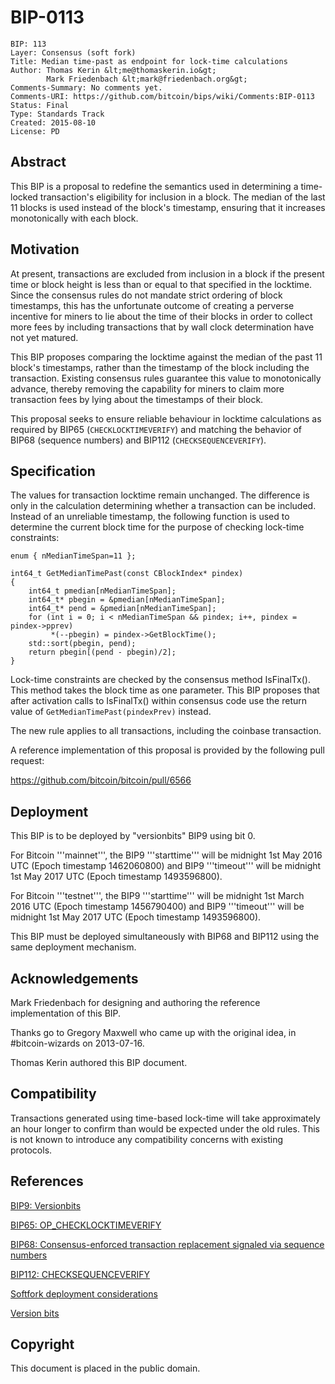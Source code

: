 # BIP-0113

    BIP: 113
    Layer: Consensus (soft fork)
    Title: Median time-past as endpoint for lock-time calculations
    Author: Thomas Kerin &lt;me@thomaskerin.io&gt;
            Mark Friedenbach &lt;mark@friedenbach.org&gt;
    Comments-Summary: No comments yet.
    Comments-URI: https://github.com/bitcoin/bips/wiki/Comments:BIP-0113
    Status: Final
    Type: Standards Track
    Created: 2015-08-10
    License: PD

## Abstract

This BIP is a proposal to redefine the semantics used in determining a time-locked transaction's eligibility for inclusion in a block.
The median of the last 11 blocks is used instead of the block's timestamp, ensuring that it increases monotonically with each block.

## Motivation

At present, transactions are excluded from inclusion in a block if the present time or block height is less than or equal to that specified in the locktime.
Since the consensus rules do not mandate strict ordering of block timestamps, this has the unfortunate outcome of creating a perverse incentive for miners to lie about the time of their blocks in order to collect more fees by including transactions that by wall clock determination have not yet matured.

This BIP proposes comparing the locktime against the median of the past 11 block's timestamps, rather than the timestamp of the block including the transaction.
Existing consensus rules guarantee this value to monotonically advance, thereby removing the capability for miners to claim more transaction fees by lying about the timestamps of their block.

This proposal seeks to ensure reliable behaviour in locktime calculations as required by BIP65 (`CHECKLOCKTIMEVERIFY`) and matching the behavior of BIP68 (sequence numbers) and BIP112 (`CHECKSEQUENCEVERIFY`).

## Specification

The values for transaction locktime remain unchanged.
The difference is only in the calculation determining whether a transaction can be included.
Instead of an unreliable timestamp, the following function is used to determine the current block time for the purpose of checking lock-time constraints:

    enum { nMedianTimeSpan=11 };
    
    int64_t GetMedianTimePast(const CBlockIndex* pindex)
    {
        int64_t pmedian[nMedianTimeSpan];
        int64_t* pbegin = &pmedian[nMedianTimeSpan];
        int64_t* pend = &pmedian[nMedianTimeSpan];
        for (int i = 0; i < nMedianTimeSpan && pindex; i++, pindex = pindex->pprev)
             *(--pbegin) = pindex->GetBlockTime();
        std::sort(pbegin, pend);
        return pbegin[(pend - pbegin)/2];
    }

Lock-time constraints are checked by the consensus method IsFinalTx().
This method takes the block time as one parameter.
This BIP proposes that after activation calls to IsFinalTx() within consensus code use the return value of `GetMedianTimePast(pindexPrev)` instead.

The new rule applies to all transactions, including the coinbase transaction.

A reference implementation of this proposal is provided by the following pull request:

https://github.com/bitcoin/bitcoin/pull/6566

## Deployment

This BIP is to be deployed by "versionbits" BIP9 using bit 0.

For Bitcoin '''mainnet''', the BIP9 '''starttime''' will be midnight 1st May 2016 UTC (Epoch timestamp 1462060800) and BIP9 '''timeout''' will be midnight 1st May 2017 UTC (Epoch timestamp 1493596800).

For Bitcoin '''testnet''', the BIP9 '''starttime''' will be midnight 1st March 2016 UTC (Epoch timestamp 1456790400) and BIP9 '''timeout''' will be midnight 1st May 2017 UTC (Epoch timestamp 1493596800).

This BIP must be deployed simultaneously with BIP68 and BIP112 using the same deployment mechanism.

## Acknowledgements

Mark Friedenbach for designing and authoring the reference implementation of this BIP.

Thanks go to Gregory Maxwell who came up with the original idea, in #bitcoin-wizards on 2013-07-16.

Thomas Kerin authored this BIP document.

## Compatibility

Transactions generated using time-based lock-time will take approximately an hour longer to confirm than would be expected under the old rules.
This is not known to introduce any compatibility concerns with existing protocols.

## References

[BIP9: Versionbits](/protocol/forks/bip-0009)

[BIP65: OP_CHECKLOCKTIMEVERIFY](/protocol/forks/bip-0065)

[BIP68: Consensus-enforced transaction replacement signaled via sequence numbers](/protocol/forks/bip-0068)

[BIP112: CHECKSEQUENCEVERIFY](/protocol/forks/bip-0112)

[Softfork deployment considerations](http://lists.linuxfoundation.org/pipermail/bitcoin-dev/2015-August/010396.html)

[Version bits](https://gist.github.com/sipa/bf69659f43e763540550)

## Copyright

This document is placed in the public domain.
